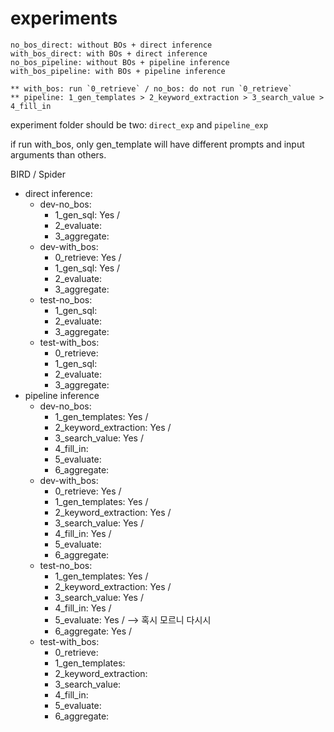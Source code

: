 # experiments

```
no_bos_direct: without BOs + direct inference
with_bos_direct: with BOs + direct inference
no_bos_pipeline: without BOs + pipeline inference
with_bos_pipeline: with BOs + pipeline inference

** with_bos: run `0_retrieve` / no_bos: do not run `0_retrieve`
** pipeline: 1_gen_templates > 2_keyword_extraction > 3_search_value > 4_fill_in
```

experiment folder should be two: `direct_exp` and `pipeline_exp`

if run with_bos, only gen_template will have different prompts and input arguments than others.

BIRD / Spider

* direct inference: 
    * dev-no_bos: 
        * 1_gen_sql: Yes /
        * 2_evaluate: 
        * 3_aggregate: 
    * dev-with_bos:
        * 0_retrieve: Yes /
        * 1_gen_sql: Yes /
        * 2_evaluate: 
        * 3_aggregate: 
    * test-no_bos:
        * 1_gen_sql: 
        * 2_evaluate: 
        * 3_aggregate: 
    * test-with_bos:
        * 0_retrieve: 
        * 1_gen_sql: 
        * 2_evaluate: 
        * 3_aggregate: 
* pipeline inference
    * dev-no_bos:
        * 1_gen_templates: Yes / 
        * 2_keyword_extraction: Yes / 
        * 3_search_value: Yes /
        * 4_fill_in: 
        * 5_evaluate: 
        * 6_aggregate:  
    * dev-with_bos:
        * 0_retrieve: Yes / 
        * 1_gen_templates: Yes / 
        * 2_keyword_extraction: Yes /
        * 3_search_value: Yes /
        * 4_fill_in: Yes / 
        * 5_evaluate: 
        * 6_aggregate: 
    * test-no_bos:
        * 1_gen_templates: Yes / 
        * 2_keyword_extraction: Yes / 
        * 3_search_value: Yes / 
        * 4_fill_in: Yes / 
        * 5_evaluate: Yes /  --> 혹시 모르니 다시시
        * 6_aggregate: Yes / 
    * test-with_bos:
        * 0_retrieve: 
        * 1_gen_templates: 
        * 2_keyword_extraction: 
        * 3_search_value: 
        * 4_fill_in: 
        * 5_evaluate: 
        * 6_aggregate: 
```